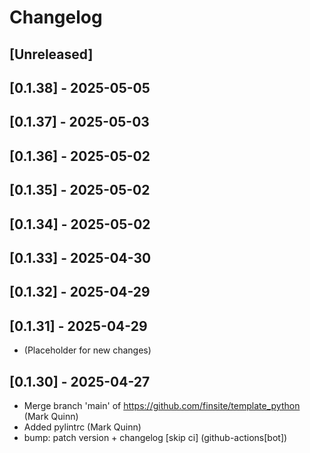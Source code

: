 # Changelog

## [Unreleased]

## [0.1.38] - 2025-05-05

## [0.1.37] - 2025-05-03

## [0.1.36] - 2025-05-02

## [0.1.35] - 2025-05-02

## [0.1.34] - 2025-05-02

## [0.1.33] - 2025-04-30

## [0.1.32] - 2025-04-29

## [0.1.31] - 2025-04-29

- (Placeholder for new changes)

## [0.1.30] - 2025-04-27

- Merge branch 'main' of https://github.com/finsite/template_python (Mark Quinn)
- Added pylintrc (Mark Quinn)
- bump: patch version + changelog [skip ci] (github-actions[bot])

